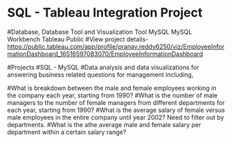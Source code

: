 # SQL - Tableau Integration Project
#Database, Database Tool and Visualization Tool
MySQL
MySQL Workbench
Tableau Public
#View project details- https://public.tableau.com/app/profile/pranay.reddy6250/viz/EmployeeInformationDashboard_16516597083070/EmployeeInformationDashboard

#Projects
#SQL - MySQL
#Data analysis and data visualizations for answering business related questions for management including,

#What is breakdown between the male and female employees working in the company each year, starting from 1990?
#What is the number of male managers to the number of female managers from different departments for each year, starting from 1990?
#What is the average salary of female versus male employees in the entire company until year 2002? Need to filter out by departments.
#What is the athe average male and female salary per department within a certain salary range?
